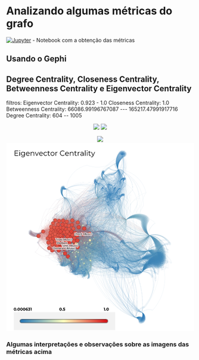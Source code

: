 # Analizando algumas métricas do grafo

[![Jupyter](https://img.shields.io/badge/-Notebook-191A1B?style=flat-square&logo=jupyter)]() - Notebook com a obtenção das métricas

## Usando o Gephi

## Degree Centrality, Closeness Centrality, Betweenness Centrality e Eigenvector Centrality

filtros:
Eigenvector Centrality: 0.923 - 1.0
Closeness Centrality:  1.0
Betweenness Centrality: 66086.99196767087 --- 165217.47991917716
Degree Centrality: 604 -- 1005

<p align="center">
    <img width=500 src="./imgs/degree_names.svg"/>
    <img width=500 src="./imgs/closeness_names.svg"/>
</p>

<p align="center">
    <img width=500 src="./imgs/betwinness_names.svg"/>
    <img width=700 src="./imgs/eigenvector_centrality/1.svg"/>
</p>

### Algumas interpretações e observações sobre as imagens das métricas acima
